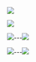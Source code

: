 ![](https://komarev.com/ghpvc/?username=Nethanter-del)

![](https://github-profile-summary-cards.vercel.app/api/cards/profile-details?username=Nethanter-del&theme=default)

![](https://github-profile-summary-cards.vercel.app/api/cards/most-commit-language?username=Nethanter-del&theme=default)---![](https://github-profile-summary-cards.vercel.app/api/cards/repos-per-language?username=Nethanter-del&theme=default)

![](https://github-profile-summary-cards.vercel.app/api/cards/stats?username=Nethanter-del&theme=default)---![](https://github-profile-summary-cards.vercel.app/api/cards/productive-time?username=Nethanter-del&theme=default)


